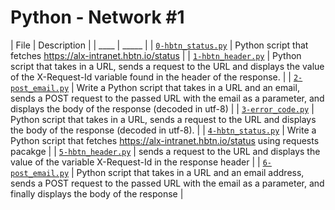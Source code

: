 # Python - Network #1

| File | Description |
| ____ | _____ |
| [`0-hbtn_status.py`](0-hbtn_status.py) | Python script that fetches https://alx-intranet.hbtn.io/status |
| [`1-hbtn_header.py`](1-hbtn_header.py) | Python script that takes in a URL, sends a request to the URL and displays the value of the X-Request-Id variable found in the header of the response. |
| [`2-post_email.py`](2-post_email.py) | Write a Python script that takes in a URL and an email, sends a POST request to the passed URL with the email as a parameter, and displays the body of the response (decoded in utf-8) |
| [`3-error_code.py`](3-error_code.py) | Python script that takes in a URL, sends a request to the URL and displays the body of the response (decoded in utf-8). |
| [`4-hbtn_status.py`](4-hbtn_status.py) | Write a Python script that fetches https://alx-intranet.hbtn.io/status using requests pacakge |
| [`5-hbtn_header.py`](5-hbtn_header.py) | sends a request to the URL and displays the value of the variable X-Request-Id in the response header |
| [`6-post_email.py`](6-post_email.py) | Python script that takes in a URL and an email address, sends a POST request to the passed URL with the email as a parameter, and finally displays the body of the response |
